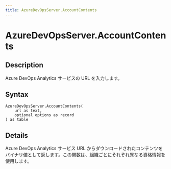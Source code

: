 ```yaml
---
title: AzureDevOpsServer.AccountContents
---
```


# AzureDevOpsServer.AccountContents


## Description

Azure DevOps Analytics サービスの URL を入力します。


## Syntax

```powerquery
AzureDevOpsServer.AccountContents(
    url as text,
    optional options as record
) as table
```


## Details

Azure DevOps Analytics サービス URL からダウンロードされたコンテンツをバイナリ値として返します。この関数は、組織ごとにそれぞれ異なる資格情報を使用します。


